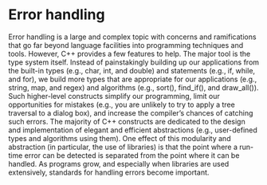 # Error handling

Error handling is a large and complex topic with concerns and ramifications that go far beyond language facilities into programming techniques and tools. However, C++ provides a few features to help. The major tool is the type system itself. Instead of painstakingly building up our applications from the built-in types (e.g., char, int, and double) and statements (e.g., if, while, and for), we build more types that are appropriate for our applications (e.g., string, map, and regex) and algorithms (e.g., sort(), find_if(), and draw_all()). Such higher-level constructs simplify our programming, limit our opportunities for mistakes (e.g., you are unlikely to try to apply a tree traversal to a dialog box), and increase the compiler’s chances of catching such errors. The majority of C++ constructs are dedicated to the design and implementation of elegant and efficient abstractions (e.g., user-defined types and algorithms using them). One effect of this modularity and abstraction (in particular, the use of libraries) is that the point where a run-time error can be detected is separated from the point where it can be handled. As programs grow, and especially when libraries are used extensively, standards for handling errors become important.